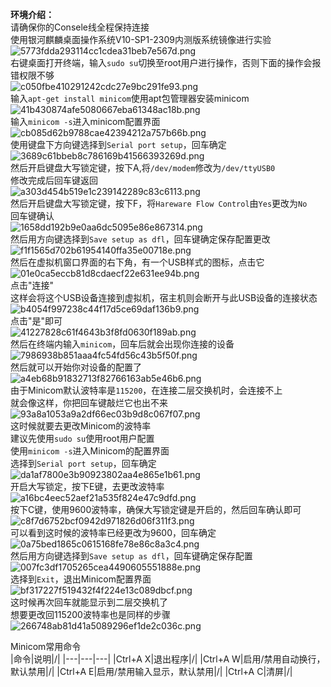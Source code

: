 **环境介绍：**  
请确保你的Consele线全程保持连接  
使用银河麒麟桌面操作系统V10-SP1-2309内测版系统镜像进行实验  
![5773fdda293114cc1cdea31beb7e567d.png](https://s1.imagehub.cc/images/2024/01/02/5773fdda293114cc1cdea31beb7e567d.png)  
右键桌面打开终端，输入`sudo su`切换至root用户进行操作，否则下面的操作会报错权限不够  
![c050fbe410291242cdc27e9bc291fe93.png](https://s1.imagehub.cc/images/2024/01/02/c050fbe410291242cdc27e9bc291fe93.png)  
输入`apt-get install minicom`使用apt包管理器安装minicom  
![41b430874afe5080667eba61348ac18b.png](https://s1.imagehub.cc/images/2024/01/02/41b430874afe5080667eba61348ac18b.png)  
输入`minicom -s`进入minicom配置界面  
![cb085d62b9788cae42394212a757b66b.png](https://s1.imagehub.cc/images/2024/01/02/cb085d62b9788cae42394212a757b66b.png)  
使用键盘下方向键选择到`Serial port setup`，回车确定  
![3689c61bbeb8c786169b41566393269d.png](https://s1.imagehub.cc/images/2024/01/02/3689c61bbeb8c786169b41566393269d.png)  
然后开启键盘大写锁定键，按下A,将`/dev/modem`修改为`/dev/ttyUSB0`  
修改完成后回车键返回  
![a303d454b519e1c239142289c83c6113.png](https://s1.imagehub.cc/images/2024/01/02/a303d454b519e1c239142289c83c6113.png)  
然后开启键盘大写锁定键，按下F，将`Hareware Flow Control`由`Yes`更改为`No`  
回车键确认  
![1658dd192b9e0aa6dc5095e86e867314.png](https://s1.imagehub.cc/images/2024/01/02/1658dd192b9e0aa6dc5095e86e867314.png)  
然后用方向键选择到`Save setup as dfl`，回车键确定保存配置更改  
![f1f1565d702b61954140ffa35e00718e.png](https://s1.imagehub.cc/images/2024/01/02/f1f1565d702b61954140ffa35e00718e.png)  
然后在虚拟机窗口界面的右下角，有一个USB样式的图标，点击它  
![01e0ca5eccb81d8cdaecf22e631ee94b.png](https://s1.imagehub.cc/images/2024/01/02/01e0ca5eccb81d8cdaecf22e631ee94b.png)  
点击"连接"  
这样会将这个USB设备连接到虚拟机，宿主机则会断开与此USB设备的连接状态  
![b4054f997238c44f17d5ce69daf136b9.png](https://s1.imagehub.cc/images/2024/01/02/b4054f997238c44f17d5ce69daf136b9.png)  
点击"是"即可  
![41227828c61f4643b3f8fd0630f189ab.png](https://s1.imagehub.cc/images/2024/01/02/41227828c61f4643b3f8fd0630f189ab.png)  
然后在终端内输入`minicom`，回车后就会出现你连接的设备  
![7986938b851aaa4fc54fd56c43b5f50f.png](https://s1.imagehub.cc/images/2024/01/02/7986938b851aaa4fc54fd56c43b5f50f.png)  
然后就可以开始你对设备的配置了  
![a4eb68b91832713f82766163ab5e46b6.png](https://s1.imagehub.cc/images/2024/01/02/a4eb68b91832713f82766163ab5e46b6.png)  
由于Minicom默认波特率是`115200`，在连接二层交换机时，会连接不上  
就会像这样，你把回车键敲烂它也出不来  
![93a8a1053a9a2df66ec03b9d8c067f07.png](https://s1.imagehub.cc/images/2024/01/02/93a8a1053a9a2df66ec03b9d8c067f07.png)  
这时候就要去更改Minicom的波特率  
建议先使用`sudo su`使用root用户配置  
使用`minicom -s`进入Minicom的配置界面  
选择到`Serial port setup`，回车确定  
![da1af7800e3b90923802aa4e865e1b61.png](https://s1.imagehub.cc/images/2024/01/02/da1af7800e3b90923802aa4e865e1b61.png)  
开启大写锁定，按下E键，去更改波特率  
![a16bc4eec52aef21a535f824e47c9dfd.png](https://s1.imagehub.cc/images/2024/01/02/a16bc4eec52aef21a535f824e47c9dfd.png)  
按下C键，使用9600波特率，确保大写锁定键是开启的，然后回车确认即可  
![c8f7d6752bcf0942d971826d06f311f3.png](https://s1.imagehub.cc/images/2024/01/02/c8f7d6752bcf0942d971826d06f311f3.png)  
可以看到这时候的波特率已经更改为9600，回车确定  
![0a75bed1865c0615168fe78e86c8a3c4.png](https://s1.imagehub.cc/images/2024/01/02/0a75bed1865c0615168fe78e86c8a3c4.png)  
然后用方向键选择到`Save setup as dfl`，回车键确定保存配置  
![007fc3df1705265cea4490605551888e.png](https://s1.imagehub.cc/images/2024/01/02/007fc3df1705265cea4490605551888e.png)  
选择到`Exit`，退出Minicom配置界面  
![bf317227f519432f4f224e13c089dbcf.png](https://s1.imagehub.cc/images/2024/01/02/bf317227f519432f4f224e13c089dbcf.png)  
这时候再次回车就能显示到二层交换机了  
想要更改回115200波特率也是同样的步骤  
![266748ab81d41a5089296ef1de2c036c.png](https://s1.imagehub.cc/images/2024/01/02/266748ab81d41a5089296ef1de2c036c.png)  

Minicom常用命令  
|命令|说明|/|
|---|---|---|
|Ctrl+A X|退出程序|/|
|Ctrl+A W|启用/禁用自动换行，默认禁用|/|
|Ctrl+A E|启用/禁用输入显示，默认禁用|/|
|Ctrl+A C|清屏|/|

